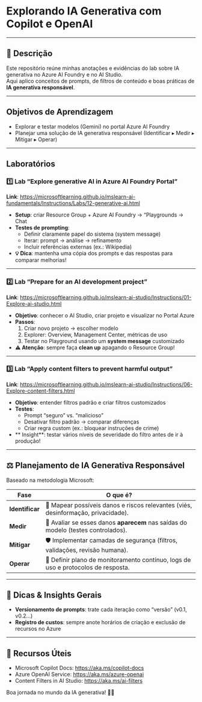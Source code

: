 # Explorando IA Generativa com Copilot e OpenAI

---

## 📖 Descrição  
Este repositório reúne minhas anotações e evidências do lab sobre IA generativa no Azure AI Foundry e no AI Studio.  
Aqui aplico conceitos de prompts, de filtros de conteúdo e boas práticas de **IA generativa responsável**.

---

##  Objetivos de Aprendizagem  
-  Explorar e testar modelos (Gemini) no portal Azure AI Foundry  
-  Planejar uma solução de IA generativa responsável (Identificar ▸ Medir ▸ Mitigar ▸ Operar)

---


##  Laboratórios

### 1️⃣ Lab “Explore generative AI in Azure AI Foundry Portal”  
**Link**: https://microsoftlearning.github.io/mslearn-ai-fundamentals/Instructions/Labs/12-generative-ai.html  
- **Setup**: criar Resource Group + Azure AI Foundry → “Playgrounds → Chat
- **Testes de prompting**:  
  - Definir claramente papel do sistema (system message)  
  - Iterar: prompt → análise → refinamento  
  - Incluir referências externas (ex.: Wikipedia)  
- **💡 Dica**: mantenha uma cópia dos prompts e das respostas para comparar melhorias!  

---

### 2️⃣ Lab “Prepare for an AI development project”  
**Link**: https://microsoftlearning.github.io/mslearn-ai-studio/Instructions/01-Explore-ai-studio.html  
- **Objetivo**: conhecer o AI Studio, criar projeto e visualizar no Portal Azure  
- **Passos**:  
  1. Criar novo projeto → escolher modelo 
  2. Explorer: Overview, Management Center, métricas de uso  
  3. Testar no Playground usando um **system message** customizado  
- **⚠ Atenção**: sempre faça **clean up** apagando o Resource Group!  

---

### 3️⃣ Lab “Apply content filters to prevent harmful output”  
**Link**: https://microsoftlearning.github.io/mslearn-ai-studio/Instructions/06-Explore-content-filters.html  
- **Objetivo**: entender filtros padrão e criar filtros customizados  
- **Testes**:  
  - Prompt “seguro” vs. “malicioso”  
  - Desativar filtro padrão → comparar diferenças  
  - Criar regra custom (ex.: bloquear instruções de crime)  
- ** Insight**: testar vários níveis de severidade do filtro antes de ir à produção!  

---

## ⚖️ Planejamento de IA Generativa Responsável  
Baseado na metodologia Microsoft:

| Fase        | O que é?                                                                                   |
|-------------|--------------------------------------------------------------------------------------------|
| **Identificar** | 📌 Mapear possíveis danos e riscos relevantes (viés, desinformação, privacidade).      |
| **Medir**       | 📏 Avaliar se esses danos **aparecem** nas saídas do modelo (testes controlados).      |
| **Mitigar**     | 🛡️ Implementar camadas de segurança (filtros, validações, revisão humana).            |
| **Operar**      | 🚦 Definir plano de monitoramento contínuo, logs de uso e protocolos de resposta.      |

---

## 📌 Dicas & Insights Gerais  
- **Versionamento de prompts**: trate cada iteração como “versão” (v0.1, v0.2…)  
- **Registro de custos**: sempre anote horários de criação e exclusão de recursos no Azure  

---

## 🔗 Recursos Úteis  
- Microsoft Copilot Docs: https://aka.ms/copilot-docs  
- Azure OpenAI Service: https://aka.ms/azure-openai  
- Content Filters in AI Studio: https://aka.ms/ai-filters  

Boa jornada no mundo da IA generativa! 🤖✨  
